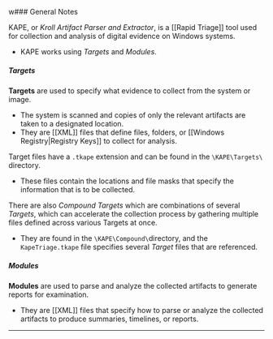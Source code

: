 w### General Notes

KAPE, or *Kroll Artifact Parser and Extractor*, is a [[Rapid Triage]] tool used for collection and analysis of digital evidence on Windows systems.
- KAPE works using *Targets* and *Modules*.

##### Targets

**Targets** are used to specify what evidence to collect from the system or image.
- The system is scanned and copies of only the relevant artifacts are taken to a designated location.
- They are [[XML]] files that define files, folders, or [[Windows Registry|Registry Keys]] to collect for analysis.

Target files have a `.tkape` extension and can be found in the `\KAPE\Targets\` directory.
- These files contain the locations and file masks that specify the information that is to be collected.

There are also *Compound Targets* which are combinations of several *Targets*, which can accelerate the collection process by gathering multiple files defined across various Targets at once.
- They are found in the `\KAPE\Compound\`directory, and the `KapeTriage.tkape` file specifies several *Target* files that are referenced.

##### Modules

**Modules** are used to parse and analyze the collected artifacts to generate reports for examination.
- They are [[XML]] files that specify how to parse or analyze the collected artifacts to produce summaries, timelines, or reports.

---
